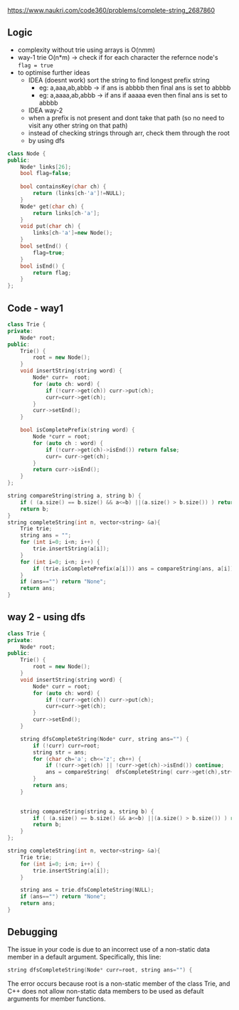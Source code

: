 
https://www.naukri.com/code360/problems/complete-string_2687860

## Logic 
- complexity without trie using arrays is O(n*m*m)
- way-1 trie O(n*m) -> check if for each character the refernce node's `flag = true`
- to optimise further ideas
  - IDEA (doesnt work) sort the string to find longest prefix string <br>
    - eg: a,aaa,ab,abbb -> if ans is abbbb then final ans is set to abbbb
    - eg: a,aaaa,ab,abbb -> if ans if aaaaa even then final ans is set to abbbb
  -  IDEA way-2
    - when a prefix is not present and dont take that path (so no need to visit any other string on that path)
    - instead of checking strings through arr, check them through the root
    - by using dfs

```cpp
class Node {
public:
    Node* links[26];
    bool flag=false;
    
    bool containsKey(char ch) {
        return (links[ch-'a']!=NULL);
    }
    Node* get(char ch) {
        return links[ch-'a'];
    }
    void put(char ch) {
        links[ch-'a']=new Node();
    }
    bool setEnd() {
        flag=true;
    }
    bool isEnd() {
        return flag;
    }
};
```

## Code - way1
```cpp
class Trie {
private: 
    Node* root;
public: 
    Trie() {
        root = new Node();
    }
    void insertString(string word) {
        Node* curr=  root;
        for (auto ch: word) {
            if (!curr->get(ch)) curr->put(ch);
            curr=curr->get(ch);
        }
        curr->setEnd();
    }

    bool isCompletePrefix(string word) {
        Node *curr = root;
        for (auto ch : word) {
            if (!curr->get(ch)->isEnd()) return false;
            curr= curr->get(ch); 
        } 
        return curr->isEnd();
    }
};

string compareString(string a, string b) {
    if ( (a.size() == b.size() && a<=b) ||(a.size() > b.size()) ) return a;
    return b;
}
string completeString(int n, vector<string> &a){
    Trie trie;
    string ans = "";
    for (int i=0; i<n; i++) {
        trie.insertString(a[i]);
    }
    for (int i=0; i<n; i++) {
        if (trie.isCompletePrefix(a[i])) ans = compareString(ans, a[i]); 
    }
    if (ans=="") return "None";
    return ans;
}
```

## way 2 - using dfs
```cpp
class Trie {
private: 
    Node* root;
public: 
    Trie() {
        root = new Node();
    }
    void insertString(string word) {
        Node* curr = root;
        for (auto ch: word) {
            if (!curr->get(ch)) curr->put(ch);
            curr=curr->get(ch); 
        }
        curr->setEnd();
    }

    string dfsCompleteString(Node* curr, string ans="") {
        if (!curr) curr=root;
        string str = ans;
        for (char ch='a'; ch<='z'; ch++) {
            if (!curr->get(ch) || !curr->get(ch)->isEnd()) continue;
            ans = compareString(  dfsCompleteString( curr->get(ch),str+ch ), ans  );
        } 
        return ans;
    }

    
    string compareString(string a, string b) {
        if ( (a.size() == b.size() && a<=b) ||(a.size() > b.size()) ) return a;
        return b;
    }
};

string completeString(int n, vector<string> &a){
    Trie trie;
    for (int i=0; i<n; i++) {
        trie.insertString(a[i]);
    }

    string ans = trie.dfsCompleteString(NULL);
    if (ans=="") return "None";
    return ans;
}
```
## Debugging
The issue in your code is due to an incorrect use of a non-static data member in a default argument. Specifically, this line:

```cpp
string dfsCompleteString(Node* curr=root, string ans="") {
```
The error occurs because root is a non-static member of the class Trie, and C++ does not allow non-static data members to be used as default arguments for member functions.
